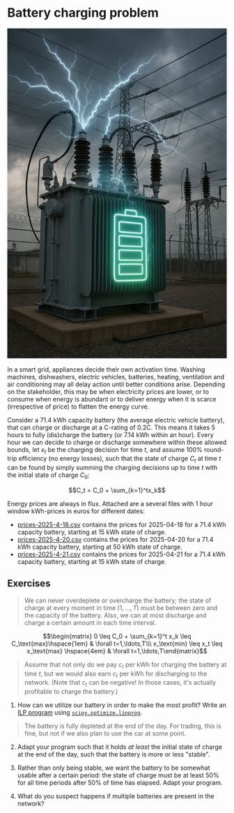 # Battery charging problem

![Charging battery](charging_battery.png "Generated by ChatGPT")

In a smart grid, appliances decide their own activation time. Washing machines, dishwashers, electric vehicles, batteries, heating, ventilation and air conditioning may all delay action until better conditions arise. Depending on the stakeholder, this may be when electricity prices are lower, or to consume when energy is abundant or to deliver energy when it is scarce (irrespective of price) to flatten the energy curve.

Consider a 71.4 kWh capacity battery (the average electric vehicle battery), that can charge or discharge at a C-rating of 0.2C. This means it takes 5 hours to fully (dis)charge the battery (or 7.14 kWh within an hour). Every hour we can decide to charge or discharge somewhere within these allowed bounds, let $x_t$ be the charging decision for time $t$, and assume 100% round-trip efficiency (no energy losses), such that the state of charge $C_t$ at time $t$ can be found by simply summing the charging decisions up to time $t$ with the initial state of charge $C_0$:

$$C_t = C_0 + \sum_{k=1}^tx_k$$

Energy prices are always in flux. Attached are a several files with 1 hour window kWh-prices in euros for different dates:

- [prices-2025-4-18.csv](prices-2025-4-18.csv) contains the prices for 2025-04-18 for a 71.4 kWh capacity battery, starting at 15 kWh state of charge.
- [prices-2025-4-20.csv](prices-2025-4-20.csv) contains the prices for 2025-04-20 for a 71.4 kWh capacity battery, starting at 50 kWh state of charge.
- [prices-2025-4-21.csv](prices-2025-4-21.csv) contains the prices for 2025-04-21 for a 71.4 kWh capacity battery, starting at 15 kWh state of charge.

## Exercises

> We can never overdeplete or overcharge the battery; the state of charge at every moment in time ($1,\ldots,T$) must be between zero and the capacity of the battery. Also, we can at most discharge and charge a certain amount in each time interval.

$$\begin{matrix}
0 \leq C_0 + \sum_{k=1}^t x_k \leq C_\text{max}\hspace{1em} & \forall t=1,\ldots,T\\\
x_\text{min} \leq x_t \leq x_\text{max} \hspace{4em} & \forall t=1,\ldots,T\end{matrix}$$

> Assume that not only do we pay $c_t$ per kWh for charging the battery at time $t$, but we would also earn $c_t$ per kWh for discharging to the network. (Note that $c_t$ can be negative! In those cases, it's actually profitable to charge the battery.)

1. How can we utilize our battery in order to make the most profit? Write an [ILP program](https://en.wikipedia.org/wiki/Integer_programming) using [`scipy.optimize.linprog`](https://docs.scipy.org/doc/scipy/reference/generated/scipy.optimize.linprog.html).

> The battery is fully depleted at the end of the day. For trading, this is fine, but not if we also plan to use the car at some point.

2. Adapt your program such that it holds _at least_ the initial state of charge at the end of the day, such that the battery is more or less "stable".

3. Rather than only being stable, we want the battery to be somewhat usable after a certain period: the state of charge must be at least 50% for all time periods after 50% of time has elapsed. Adapt your program.

4. What do you suspect happens if multiple batteries are present in the network?

